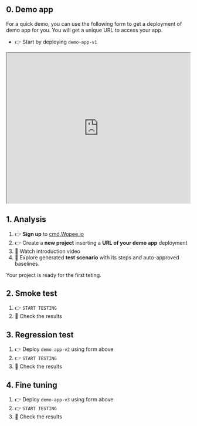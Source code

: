 <!-- # Try Wopee.io -->

## 0. Demo app

For a quick demo, you can use the following form to get a deployment of demo app for you. You will get a unique URL to access your app.

- 👉 Start by deploying `demo-app-v1`

<iframe src="https://hub.wopee.io/form/get-demo-app" width="500px" height="410px"></iframe>

## 1. Analysis

1. 👉 **Sign up** to [cmd.Wopee.io](https://cmd.wopee.io)
2. 👉 Create a **new project** inserting a **URL of your demo app** deployment
3. 🍿 Watch introduction video
4. 👀 Explore generated **test scenario** with its steps and auto-approved baselines.

Your project is ready for the first teting.

## 2. Smoke test

1. 👉 `START TESTING`
2. 👀 Check the results

## 3. Regression test

1. 👉 Deploy `demo-app-v2` using form above
2. 👉 `START TESTING`
3. 👀 Check the results


## 4. Fine tuning

1. 👉 Deploy `demo-app-v3` using form above
2. 👉 `START TESTING`
3. 👀 Check the results
